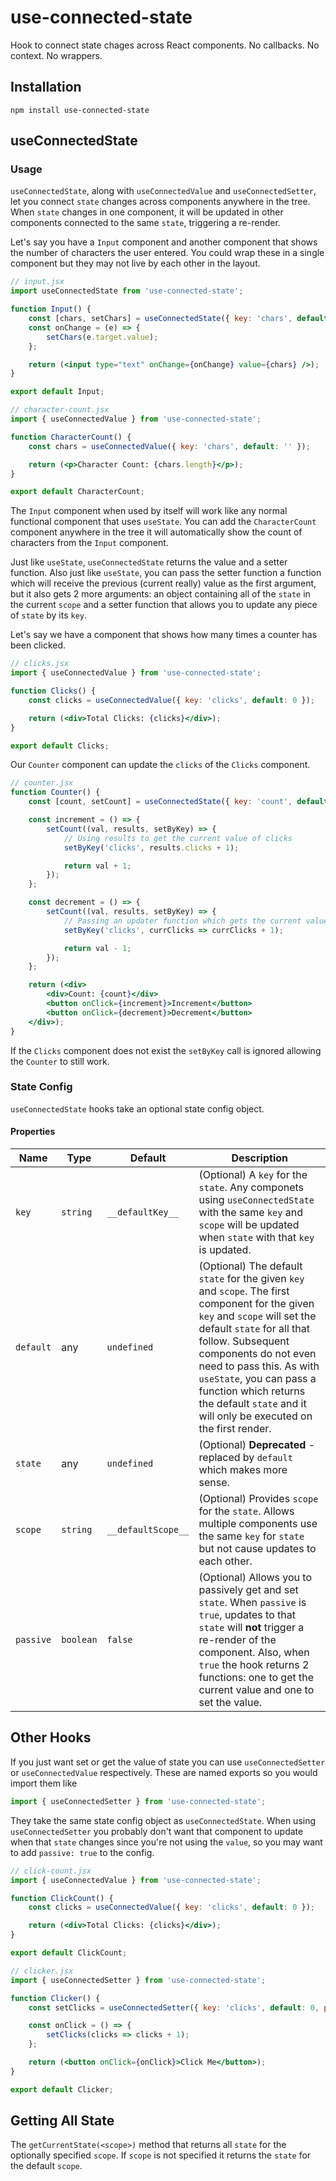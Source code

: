 # use-connected-state
Hook to connect state chages across React components. No callbacks. No context. No wrappers.

## Installation
`npm install use-connected-state`

## useConnectedState
### Usage
`useConnectedState`, along with `useConnectedValue` and `useConnectedSetter`, let you connect `state` changes across components anywhere in the tree. When `state` changes in one component, it will be updated in other components connected to the same `state`, triggering a re-render.

Let's say you have a `Input` component and another component that shows the number of characters the user entered. You could wrap these in a single component but they may not live by each other in the layout.
```jsx
// input.jsx
import useConnectedState from 'use-connected-state';

function Input() {
    const [chars, setChars] = useConnectedState({ key: 'chars', default: '' });
    const onChange = (e) => {
        setChars(e.target.value);
    };

    return (<input type="text" onChange={onChange} value={chars} />);
}

export default Input;
```
```jsx
// character-count.jsx
import { useConnectedValue } from 'use-connected-state';

function CharacterCount() {
    const chars = useConnectedValue({ key: 'chars', default: '' });

    return (<p>Character Count: {chars.length}</p>);
}

export default CharacterCount;
```
The `Input` component when used by itself will work like any normal functional component that uses `useState`. You can add the `CharacterCount` component anywhere in the tree it will automatically show the count of characters from the `Input` component.

Just like `useState`, `useConnectedState` returns the value and a setter function. Also just like `useState`, you can pass the setter function a function which will receive the previous (current really) value as the first argument, but it also gets 2 more arguments: an object containing all of the `state` in the current `scope` and a setter function that allows you to update any piece of `state` by its `key`.

Let's say we have a component that shows how many times a counter has been clicked.
```jsx
// clicks.jsx
import { useConnectedValue } from 'use-connected-state';

function Clicks() {
    const clicks = useConnectedValue({ key: 'clicks', default: 0 });

    return (<div>Total Clicks: {clicks}</div>);
}

export default Clicks;
```

Our `Counter` component can update the `clicks` of the `Clicks` component.

```jsx
// counter.jsx
function Counter() {
    const [count, setCount] = useConnectedState({ key: 'count', default: 0 });

    const increment = () => {
        setCount((val, results, setByKey) => {
            // Using results to get the current value of clicks
            setByKey('clicks', results.clicks + 1);

            return val + 1;
        });
    };

    const decrement = () => {
        setCount((val, results, setByKey) => {
            // Passing an updater function which gets the current value of clicks
            setByKey('clicks', currClicks => currClicks + 1);

            return val - 1;
        });
    };

    return (<div>
        <div>Count: {count}</div>
        <button onClick={increment}>Increment</button>
        <button onClick={decrement}>Decrement</button>
    </div>);
}
```
If the `Clicks` component does not exist the `setByKey` call is ignored allowing the `Counter` to still work.

### State Config
`useConnectedState` hooks take an optional state config object.
#### Properties
| Name | Type | Default | Description |
|------|------|---------|-------------|
| `key` | `string` | `__defaultKey__` | (Optional) A `key` for the `state`. Any componets using `useConnectedState` with the same `key` and `scope` will be updated when `state` with that `key` is updated. |
| `default` | any | `undefined` | (Optional) The default `state` for the given `key` and `scope`. The first component for the given `key` and `scope` will set the default `state` for all that follow. Subsequent components do not even need to pass this. As with `useState`, you can pass a function which returns the default `state` and it will only be executed on the first render. |
| `state` | any | `undefined` | (Optional) **Deprecated** - replaced by `default` which makes more sense. |
| `scope` | `string` | `__defaultScope__` | (Optional) Provides `scope` for the `state`. Allows multiple components use the same `key` for `state` but not cause updates to each other. |
| `passive` | `boolean` | `false` | (Optional) Allows you to passively get and set `state`. When `passive` is `true`, updates to that `state` will **not** trigger a re-render of the component. Also, when `true` the hook returns 2 functions: one to get the current value and one to set the value. |

## Other Hooks
If you just want set or get the value of state you can use `useConnectedSetter` or `useConnectedValue` respectively. These are named exports so you would import them like
```jsx
import { useConnectedSetter } from 'use-connected-state';
```
They take the same state config object as `useConnectedState`. When using `useConnectedSetter` you probably don't want that component to update when that `state` changes since you're not using the `value`, so you may want to add `passive: true` to the config.

```jsx
// click-count.jsx
import { useConnectedValue } from 'use-connected-state';

function ClickCount() {
    const clicks = useConnectedValue({ key: 'clicks', default: 0 });

    return (<div>Total Clicks: {clicks}</div>);
}

export default ClickCount;
```
```jsx
// clicker.jsx
import { useConnectedSetter } from 'use-connected-state';

function Clicker() {
    const setClicks = useConnectedSetter({ key: 'clicks', default: 0, passive: true });

    const onClick = () => {
        setClicks(clicks => clicks + 1);
    };

    return (<button onClick={onClick}>Click Me</button>);
}

export default Clicker;
```
## Getting All State
The `getCurrentState(<scope>)` method that returns all `state` for the optionally specified `scope`. If `scope` is not specified it returns the `state` for the default `scope`.
